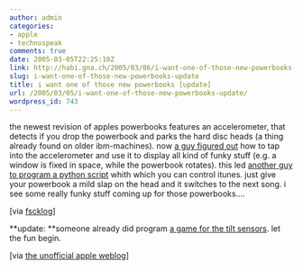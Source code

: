 ```yaml
---
author: admin
categories:
- apple
- technospeak
comments: true
date: 2005-03-05T22:25:18Z
link: http://habi.gna.ch/2005/03/06/i-want-one-of-those-new-powerbooks-update/
slug: i-want-one-of-those-new-powerbooks-update
title: i want one of those new powerbooks [update]
url: /2005/03/05/i-want-one-of-those-new-powerbooks-update/
wordpress_id: 743
---
```


the newest revision of apples powerbooks features an accelerometer, that detects if you drop the powerbook and parks the hard disc heads (a thing already found on older ibm-machines). now [a guy figured out](http://www.kernelthread.com/software/ams/) how to tap into the accelerometer and use it to display all kind of funky stuff (e.g. a window is fixed in space, while the powerbook rotates). this led [another guy to program a python script](http://interconnected.org/home/2005/03/04/apples_powerbook) whith which you can control itunes. just give your powerbook a mild slap on the head and it switches to the next song. i see some really funky stuff coming up for those powerbooks....



[via [fscklog](http://www.fscklog.com/2005/03/samstagsmacoram.html)]



**update: **someone already did program [a game for the tilt sensors](http://www.balooba.se/baloobasoftware/texts/bubblegym.htm). let the fun begin.



[via [the unofficial apple weblog](http://apple.weblogsinc.com/entry/1234000623034857/)]

